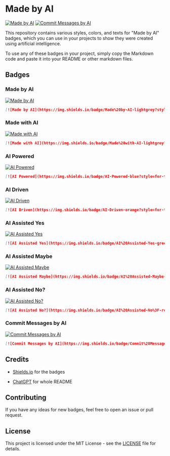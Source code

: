 # Made by AI

[![Made by AI](https://img.shields.io/badge/Made%20by-AI-lightgrey?style=for-the-badge)](https://github.com/mefengl/made-by-ai)
[![Commit Messages by AI](https://img.shields.io/badge/Commit%20Messages%20by-AI-green?style=for-the-badge)](https://github.com/mefengl/made-by-ai)

This repository contains various styles, colors, and texts for "Made by AI" badges, which you can use in your projects to show they were created using artificial intelligence.

To use any of these badges in your project, simply copy the Markdown code and paste it into your README or other markdown files.

## Badges

### Made by AI

[![Made by AI](https://img.shields.io/badge/Made%20by-AI-lightgrey?style=for-the-badge)](https://github.com/mefengl/made-by-ai)

``` markdown
[![Made by AI](https://img.shields.io/badge/Made%20by-AI-lightgrey?style=for-the-badge)](https://github.com/mefengl/made-by-ai)
```

### Made with AI

[![Made with AI](https://img.shields.io/badge/Made%20with-AI-lightgrey?style=for-the-badge)](https://github.com/mefengl/made-by-ai)

```markdown
[![Made with AI](https://img.shields.io/badge/Made%20with-AI-lightgrey?style=for-the-badge)](https://github.com/mefengl/made-by-ai)
```

### AI Powered

[![AI Powered](https://img.shields.io/badge/AI-Powered-blue?style=for-the-badge)](https://github.com/mefengl/made-by-ai)

```markdown
[![AI Powered](https://img.shields.io/badge/AI-Powered-blue?style=for-the-badge)](https://github.com/mefengl/made-by-ai)
```

### AI Driven

[![AI Driven](https://img.shields.io/badge/AI-Driven-orange?style=for-the-badge)](https://github.com/mefengl/made-by-ai)

```markdown
[![AI Driven](https://img.shields.io/badge/AI-Driven-orange?style=for-the-badge)](https://github.com/mefengl/made-by-ai)
```

### AI Assisted Yes

[![AI Assisted Yes](https://img.shields.io/badge/AI%20Assisted-Yes-green?style=for-the-badge)](https://github.com/mefengl/made-by-ai)

```markdown
[![AI Assisted Yes](https://img.shields.io/badge/AI%20Assisted-Yes-green?style=for-the-badge)](https://github.com/mefengl/made-by-ai)
```

### AI Assisted Maybe

[![AI Assisted Maybe](https://img.shields.io/badge/AI%20Assisted-Maybe-yellow?style=for-the-badge)](https://github.com/mefengl/made-by-ai)

```markdown
[![AI Assisted Maybe](https://img.shields.io/badge/AI%20Assisted-Maybe-yellow?style=for-the-badge)](https://github.com/mefengl/made-by-ai)
```


### AI Assisted No?

[![AI Assisted No?](https://img.shields.io/badge/AI%20Assisted-No%3F-red?style=for-the-badge)](https://github.com/mefengl/made-by-ai)

```markdown
[![AI Assisted No?](https://img.shields.io/badge/AI%20Assisted-No%3F-red?style=for-the-badge)](https://github.com/mefengl/made-by-ai)
```

### Commit Messages by AI

[![Commit Messages by AI](https://img.shields.io/badge/Commit%20Messages%20by-AI-green?style=for-the-badge)](https://github.com/mefengl/made-by-ai)

```markdown
[![Commit Messages by AI](https://img.shields.io/badge/Commit%20Messages%20by-AI-green?style=for-the-badge)](https://github.com/mefengl/made-by-ai)
```

## Credits

- [Shields.io](https://shields.io/) for the badges

- [ChatGPT](https://chat.openai.com) for whole README

## Contributing

If you have any ideas for new badges, feel free to open an issue or pull request.

## License

This project is licensed under the MIT License - see the [LICENSE](LICENSE) file for details.
